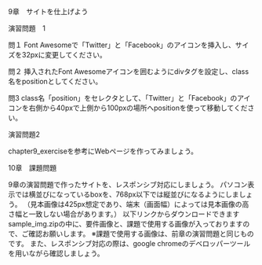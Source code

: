 9章　サイトを仕上げよう

演習問題　1

問１
Font Awesomeで「Twitter」と「Facebook」のアイコンを挿入し、サイズを32pxに変更してください。

問２
挿入されたFont Awesomeアイコンを囲むようにdivタグを設定し、class名をpositionとしてください。

問3
class名「position」をセレクタとして、「Twitter」と「Facebook」のアイコンを右側から40pxで上側から100pxの場所へpositionを使って移動してください。

演習問題2

chapter9_exerciseを参考にWebページを作ってみましょう。

10章　課題問題

9章の演習問題で作ったサイトを、レスポンシブ対応にしましょう。
パソコン表示では横並びになっているboxを、768px以下では縦並びになるようにしましょう。
（見本画像は425px想定であり、端末（画面幅）によっては見本画像の高さ幅と一致しない場合があります。）
以下リンクからダウンロードできますsample_img.zipの中に、要件画像と、課題で使用する画像が入っておりますので、ご確認お願いします。
※課題で使用する画像は、前章の演習問題と同じものです。
また、レスポンシブ対応の際は、google chromeのデベロッパーツールを用いながら確認しましょう。